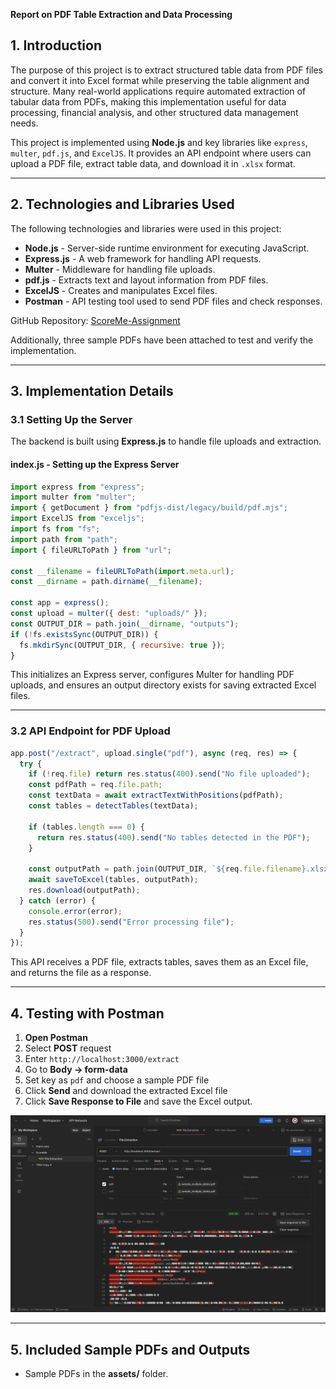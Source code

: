 **Report on PDF Table Extraction and Data Processing**

## 1. Introduction
The purpose of this project is to extract structured table data from PDF files and convert it into Excel format while preserving the table alignment and structure. Many real-world applications require automated extraction of tabular data from PDFs, making this implementation useful for data processing, financial analysis, and other structured data management needs.

This project is implemented using **Node.js** and key libraries like `express`, `multer`, `pdf.js`, and `ExcelJS`. It provides an API endpoint where users can upload a PDF file, extract table data, and download it in `.xlsx` format.

---

## 2. Technologies and Libraries Used
The following technologies and libraries were used in this project:

- **Node.js** - Server-side runtime environment for executing JavaScript.
- **Express.js** - A web framework for handling API requests.
- **Multer** - Middleware for handling file uploads.
- **pdf.js** - Extracts text and layout information from PDF files.
- **ExcelJS** - Creates and manipulates Excel files.
- **Postman** - API testing tool used to send PDF files and check responses.

GitHub Repository: [ScoreMe-Assignment](https://github.com/Karan1562/ScoreMe-Assignment)

Additionally, three sample PDFs have been attached to test and verify the implementation.

---

## 3. Implementation Details

### 3.1 Setting Up the Server
The backend is built using **Express.js** to handle file uploads and extraction.

#### **index.js - Setting up the Express Server**
```javascript
import express from "express";
import multer from "multer";
import { getDocument } from "pdfjs-dist/legacy/build/pdf.mjs";
import ExcelJS from "exceljs";
import fs from "fs";
import path from "path";
import { fileURLToPath } from "url";

const __filename = fileURLToPath(import.meta.url);
const __dirname = path.dirname(__filename);

const app = express();
const upload = multer({ dest: "uploads/" });
const OUTPUT_DIR = path.join(__dirname, "outputs");
if (!fs.existsSync(OUTPUT_DIR)) {
  fs.mkdirSync(OUTPUT_DIR, { recursive: true });
}
```

This initializes an Express server, configures Multer for handling PDF uploads, and ensures an output directory exists for saving extracted Excel files.

---

### 3.2 API Endpoint for PDF Upload

```javascript
app.post("/extract", upload.single("pdf"), async (req, res) => {
  try {
    if (!req.file) return res.status(400).send("No file uploaded");
    const pdfPath = req.file.path;
    const textData = await extractTextWithPositions(pdfPath);
    const tables = detectTables(textData);
    
    if (tables.length === 0) {
      return res.status(400).send("No tables detected in the PDF");
    }
    
    const outputPath = path.join(OUTPUT_DIR, `${req.file.filename}.xlsx`);
    await saveToExcel(tables, outputPath);
    res.download(outputPath);
  } catch (error) {
    console.error(error);
    res.status(500).send("Error processing file");
  }
});
```

This API receives a PDF file, extracts tables, saves them as an Excel file, and returns the file as a response.

---

## 4. Testing with Postman

1. **Open Postman**
2. Select **POST** request
3. Enter `http://localhost:3000/extract`
4. Go to **Body → form-data**
5. Set key as `pdf` and choose a sample PDF file
6. Click **Send** and download the extracted Excel file
7. Click **Save Response to File** and save the Excel output.

![Postman File Extraction](./assets/PostManCheck.png)

---

## 5. Included Sample PDFs and Outputs
- Sample PDFs in the **assets/** folder.

